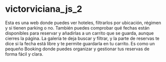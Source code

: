 # victorviciana_js_2
Esta es una web donde puedes ver hoteles, filtrarlos por ubicación, régimen y si tienen parking o no. También puedes comprobar qué fechas están disponibles para reservar y añadirlas a un carrito que se guarda, aunque cierres la página. La galería te deja buscar y filtrar, y la parte de reservas te dice si la fecha está libre y te permite guardarla en tu carrito. Es como un pequeño Booking donde puedes organizar y gestionar tus reservas de forma fácil y clara.